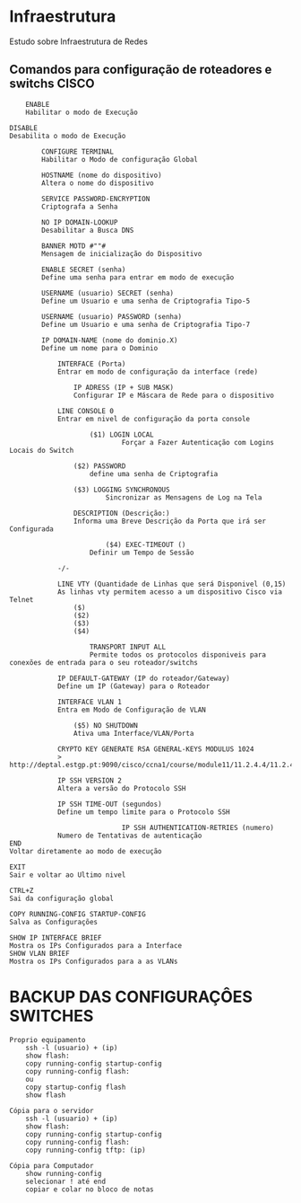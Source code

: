 # Infraestrutura
Estudo sobre Infraestrutura de Redes
## Comandos para configuração de roteadores e switchs CISCO

		ENABLE
		Habilitar o modo de Execução

	DISABLE
	Desabilita o modo de Execução
		
			CONFIGURE TERMINAL
			Habilitar o Modo de configuração Global
		
			HOSTNAME (nome do dispositivo)
			Altera o nome do dispositivo

			SERVICE PASSWORD-ENCRYPTION
			Criptografa a Senha

			NO IP DOMAIN-LOOKUP
			Desabilitar a Busca DNS
			
			BANNER MOTD #""#
			Mensagem de inicialização do Dispositivo

			ENABLE SECRET (senha)
			Define uma senha para entrar em modo de execução
		
			USERNAME (usuario) SECRET (senha)
			Define um Usuario e uma senha de Criptografia Tipo-5
		
			USERNAME (usuario) PASSWORD (senha)
			Define um Usuario e uma senha de Criptografia Tipo-7
			
			IP DOMAIN-NAME (nome do dominio.X)
			Define um nome para o Dominio
				
				INTERFACE (Porta)
				Entrar em modo de configuração da interface (rede)
				
					IP ADRESS (IP + SUB MASK)
					Configurar IP e Máscara de Rede para o dispositivo
		
				LINE CONSOLE 0
				Entrar em nivel de configuração da porta console
		
				        ($1) LOGIN LOCAL
                		        Forçar a Fazer Autenticação com Logins Locais do Switch
					
					($2) PASSWORD
				        define uma senha de Criptografia
					
					($3) LOGGING SYNCHRONOUS
	        		        Sincronizar as Mensagens de Log na Tela
					
					DESCRIPTION (Descrição:)
					Informa uma Breve Descrição da Porta que irá ser Configurada			        
		    
		    		        ($4) EXEC-TIMEOUT ()
				        Definir um Tempo de Sessão
				
				-/-
				
				LINE VTY (Quantidade de Linhas que será Disponivel (0,15)
				As linhas vty permitem acesso a um dispositivo Cisco via Telnet
					($)
					($2)
					($3)
					($4)
                                        
				        TRANSPORT INPUT ALL
				        Permite todos os protocolos disponiveis para conexões de entrada para o seu roteador/switchs
				
				IP DEFAULT-GATEWAY (IP do roteador/Gateway)
				Define um IP (Gateway) para o Roteador
				
				INTERFACE VLAN 1
				Entra em Modo de Configuração de VLAN
				
					($5) NO SHUTDOWN
					Ativa uma Interface/VLAN/Porta
				
				CRYPTO KEY GENERATE RSA GENERAL-KEYS MODULUS 1024
				> http://deptal.estgp.pt:9090/cisco/ccna1/course/module11/11.2.4.4/11.2.4.4.html
				
				IP SSH VERSION 2
				Altera a versão do Protocolo SSH
				
				IP SSH TIME-OUT (segundos)
				Define um tempo limite para o Protocolo SSH
                                
                                IP SSH AUTHENTICATION-RETRIES (numero)
				Numero de Tentativas de autenticação
	END
	Voltar diretamente ao modo de execução

	EXIT
	Sair e voltar ao Ultimo nivel

	CTRL+Z
	Sai da configuração global

	COPY RUNNING-CONFIG STARTUP-CONFIG
	Salva as Configurações
		
	SHOW IP INTERFACE BRIEF
	Mostra os IPs Configurados para a Interface
	SHOW VLAN BRIEF
	Mostra os IPs Configurados para a as VLANs

# BACKUP DAS CONFIGURAÇÔES SWITCHES

	Proprio equipamento
		ssh -l (usuario) + (ip)
		show flash:
		copy running-config startup-config 
		copy running-config flash:
		ou
		copy startup-config flash
		show flash
	
	Cópia para o servidor
		ssh -l (usuario) + (ip)
		show flash:
		copy running-config startup-config 
		copy running-config flash:
		copy running-config tftp: (ip)
	
	Cópia para Computador
		show running-config
		selecionar ! até end
		copiar e colar no bloco de notas